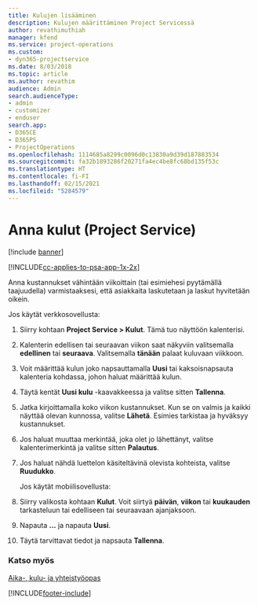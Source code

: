 ```yaml
---
title: Kulujen lisääminen
description: Kulujen määrittäminen Project Servicessä
author: revathimuthiah
manager: kfend
ms.service: project-operations
ms.custom:
- dyn365-projectservice
ms.date: 8/03/2018
ms.topic: article
ms.author: revathim
audience: Admin
search.audienceType:
- admin
- customizer
- enduser
search.app:
- D365CE
- D365PS
- ProjectOperations
ms.openlocfilehash: 1114685a8299c0096d0c13830a9d39d187883534
ms.sourcegitcommit: fa32b1893286f20271fa4ec4be8fc68bd135f53c
ms.translationtype: HT
ms.contentlocale: fi-FI
ms.lasthandoff: 02/15/2021
ms.locfileid: "5284579"
---
```

# <a name="enter-expenses-project-service"></a>Anna kulut (Project Service)

[!include [banner](../includes/psa-now-project-operations.md)]

[!INCLUDE[cc-applies-to-psa-app-1x-2x](../includes/cc-applies-to-psa-app-1x-2x.md)]

Anna kustannukset vähintään viikoittain (tai esimiehesi pyytämällä taajuudella) varmistaaksesi, että asiakkaita laskutetaan ja laskut hyvitetään oikein.  
  
 Jos käytät verkkosovellusta:  
  
1. Siirry kohtaan **Project Service > Kulut**. Tämä tuo näyttöön kalenterisi.  
  
2. Kalenterin edellisen tai seuraavan viikon saat näkyviin valitsemalla **edellinen** tai **seuraava**. Valitsemalla **tänään** palaat kuluvaan viikkoon.  
  
3. Voit määrittää kulun joko napsauttamalla **Uusi** tai kaksoisnapsauta kalenteria kohdassa, johon haluat määrittää kulun.  
  
4. Täytä kentät **Uusi kulu** -kaavakkeessa ja valitse sitten **Tallenna**.  
  
5. Jatka kirjoittamalla koko viikon kustannukset. Kun se on valmis ja kaikki näyttää olevan kunnossa, valitse **Lähetä**. Esimies tarkistaa ja hyväksyy kustannukset.  
  
6. Jos haluat muuttaa merkintää, joka olet jo lähettänyt, valitse kalenterimerkintä ja valitse sitten **Palautus**.  
  
7. Jos haluat nähdä luettelon käsiteltävinä olevista kohteista, valitse **Ruudukko**.  
  
   Jos käytät mobiilisovellusta:  
  
8. Siirry valikosta kohtaan **Kulut**.     Voit siirtyä **päivän**, **viikon** tai **kuukauden** tarkasteluun tai edelliseen tai seuraavaan ajanjaksoon.  
  
9. Napauta **...** ja napauta **Uusi**.  
  
10. Täytä tarvittavat tiedot ja napsauta **Tallenna**.  
  
### <a name="see-also"></a>Katso myös  
 [Aika-, kulu- ja yhteistyöopas](../psa/time-expense-collaboration-guide.md)


[!INCLUDE[footer-include](../includes/footer-banner.md)]